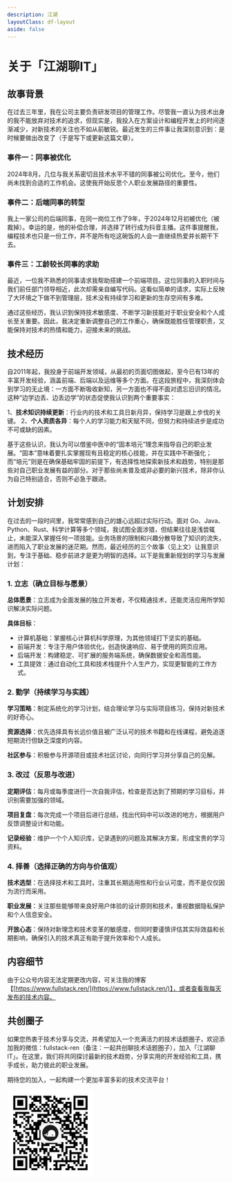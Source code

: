 ```yaml
---
description: 江湖
layoutClass: df-layout
aside: false
---
```


# 关于「江湖聊IT」

## 故事背景

在过去三年里，我在公司主要负责研发项目的管理工作。尽管我一直认为技术出身的我不能放弃对技术的追求，但现实是，我投入在方案设计和编程开发上的时间逐渐减少，对新技术的关注也不如从前敏锐。最近发生的三件事让我深刻意识到：是时候要做出改变了（于是写下或更新这篇文章）。

### 事件一：同事被优化

2024年8月，几位与我关系密切且技术水平不错的同事被公司优化。至今，他们尚未找到合适的工作机会。这使我开始反思个人职业发展路径的重要性。

### 事件二：后端同事的转型

我上一家公司的后端同事，在同一岗位工作了9年，于2024年12月初被优化（被裁掉）。幸运的是，他的补偿合理，并选择了转行成为抖音主播。这件事提醒我，编程技术也只是一份工作，并不是所有吃这碗饭的人会一直继续热爱并长期干下去。

### 事件三：工龄较长同事的求助

最近，一位我不熟悉的同事请求我帮助搭建一个前端项目。这位同事的入职时间与我们前任部门领导相近，此次却需亲自编写代码。这看似简单的请求，实际上反映了大环境之下做不到管理层，技术没有持续学习和更新的生存空间有多难。

通过这些经历，我认识到保持技术敏感度、不断学习新技能对于职业安全和个人成长至关重要。因此，我决定重新调整自己的工作重心，确保既能胜任管理职责，又能保持对技术的热情和能力，迎接未来的挑战。

## 技术经历

自2011年起，我投身于前端开发领域，从最初的页面切图做起，至今已有13年的丰富开发经验，涵盖前端、后端以及运维等多个方面。在这段旅程中，我深刻体会到学习的无止境：一方面不断吸收新知，另一方面也不得不面对遗忘旧识的情况。这种“边学边丢、边丢边学”的状态促使我认识到两个重要事实：

1、**技术知识持续更新**：行业内的技术和工具日新月异，保持学习是跟上步伐的关键。
2、**个人资质各异**：每个人的学习能力和天赋不同，但努力和持续进步是成功不可或缺的因素。

基于这些认识，我认为可以借鉴中医中的“固本培元”理念来指导自己的职业发展。“固本”意味着要扎实掌握现有且稳定的核心技能，并在实践中不断强化；而“培元”则是在确保基础牢固的前提下，有选择性地探索新技术和趋势，特别是那些对自己职业发展有益的部分。对于那些尚未普及或非必要的新兴技术，除非你认为自己特别适合，否则不必急于跟进。

## 计划安排

在过去的一段时间里，我常常感到自己的雄心远超过实际行动。面对 Go、Java、Python、Rust、科学计算等多个领域，我试图全面涉猎，但结果往往是浅尝辄止，未能深入掌握任何一项技能。业务场景的限制和兴趣分散导致了知识的流失，进而陷入了职业发展的迷茫期。然而，最近经历的三个故事（见上文）让我意识到，专注于基础、稳步前进才是更为明智的选择。以下是我重新规划的学习与发展计划：

### 1. 立志（确立目标与愿景）

**总体愿景**：立志成为全面发展的独立开发者，不仅精通技术，还能灵活应用所学知识解决实际问题。

**具体目标**：

- 计算机基础：掌握核心计算机科学原理，为其他领域打下坚实的基础。
- 前端开发：专注于用户体验优化，创造快速响应、易于使用的网页应用。
- 后端开发：构建稳定、可扩展的服务端系统，确保数据安全和高性能。
- 工具提效：通过自动化工具和技术栈提升个人生产力，实现更智能的工作方式。

### 2. 勤学（持续学习与实践）

**学习策略**：制定系统化的学习计划，结合理论学习与实际项目练习，保持对新技术的好奇心。

**资源选择**：优先选择具有长远价值且被广泛认可的技术书籍和在线课程，避免追逐短期流行但缺乏深度的内容。

**社区参与**：积极参与开源项目或技术社区讨论，向同行学习并分享自己的见解。

### 3. 改过（反思与改进）

**定期评估**：每月或每季度进行一次自我评估，检查是否达到了预期的学习目标，并识别需要加强的领域。

**项目复盘**：每次完成一个项目后进行总结，找出代码中可以改进的地方，根据用户反馈调整设计和功能。

**记录经验**：维护一个个人知识库，记录遇到的问题及其解决方案，形成宝贵的学习资料。

### 4. 择善（选择正确的方向与价值观）

**技术选型**：在选择技术和工具时，注重其长期适用性和行业认可度，而不是仅仅因为流行而采用。

**职业发展**：关注那些能够带来良好用户体验的设计原则和技术，重视数据隐私保护和个人信息安全。

**开放心态**：保持对新理念和技术变革的敏感度，但同时要谨慎评估其实际效益和长期影响，确保引入的技术真正有助于提升效率和个人成长。

## 内容细节

由于公众号内容无法定期更改内容，可关注我的博客【[https://www.fullstack.ren/](https://www.fullstack.ren/)】，或者查看我每天发布的技术内容。

## 共创圈子

如果您热衷于技术分享与交流，并希望加入一个充满活力的技术话题圈子，欢迎添加我的微信：fullstack-ren（备注：一起共创聊技术话题圈子），加入「江湖聊IT」。在这里，我们将共同探讨最新的技术趋势，分享实用的开发经验和工具，携手成长，助力彼此的职业发展。

期待您的加入，一起构建一个更加丰富多彩的技术交流平台！

<img src="/jianghu-talk-it.jpg" width="200" height="200" alt="江湖聊IT的微信" />
